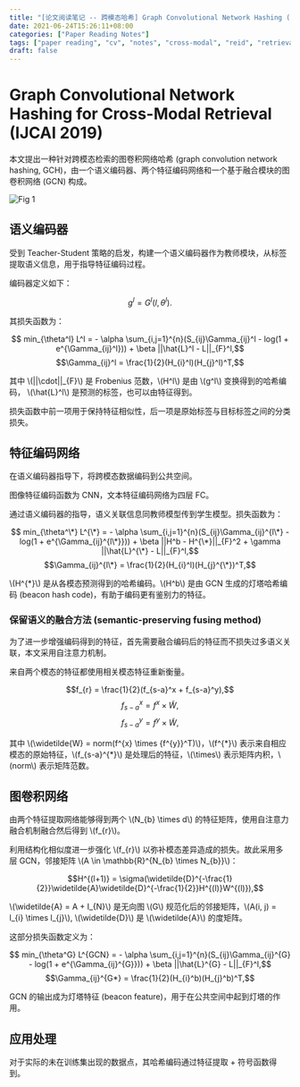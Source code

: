```yaml
---
title: "[论文阅读笔记 -- 跨模态哈希] Graph Convolutional Network Hashing (IJCAI 2019)"
date: 2021-06-24T15:26:11+08:00
categories: ["Paper Reading Notes"]
tags: ["paper reading", "cv", "notes", "cross-modal", "reid", "retrieval", "hashing", "graph"]
draft: false
---
```


# Graph Convolutional Network Hashing for Cross-Modal Retrieval (IJCAI 2019)

本文提出一种针对跨模态检索的图卷积网络哈希 (graph convolution network hashing, GCH)，由一个语义编码器、两个特征编码网络和一个基于融合模块的图卷积网络 (GCN) 构成。  

![Fig 1](/images/2021/PRN19/1.png)

## 语义编码器

受到 Teacher-Student 策略的启发，构建一个语义编码器作为教师模块，从标签提取语义信息，用于指导特征编码过程。  

编码器定义如下：  

$$g^l = G^l(l, \theta^l).$$  

其损失函数为：  

$$ min_{\theta^l} L^l = - \alpha \sum_{i,j=1}^{n}(S_{ij}\Gamma_{ij}^l - log(1 + e^{\Gamma_{ij}^l})) + \beta ||\hat{L}^l - L||_{F}^l,$$
$$\Gamma_{ij}^l = \frac{1}{2}(H_{i}^l)(H_{j}^l)^T,$$  

其中 \\(||\cdot||_{F}\\) 是 Frobenius 范数，\\(H^l\\) 是由 \\(g^l\\) 变换得到的哈希编码， \\(\hat{L}^l\\) 是预测的标签，也可以由特征得到。  

损失函数中前一项用于保持特征相似性，后一项是原始标签与目标标签之间的分类损失。  

## 特征编码网络

在语义编码器指导下，将跨模态数据编码到公共空间。  

图像特征编码函数为 CNN，文本特征编码网络为四层 FC。  

通过语义编码器的指导，语义关联信息同教师模型传到学生模型。损失函数为：  

$$ min_{\theta^\*} L^{\*} = - \alpha \sum_{i,j=1}^{n}(S_{ij}\Gamma_{ij}^{l\*} - log(1 + e^{\Gamma_{ij}^{l\*}})) + \beta ||H^b - H^{\*}||_{F}^2 + \gamma ||\hat{L}^{\*} - L||_{F}^l,$$
$$\Gamma_{ij}^{l\*} = \frac{1}{2}(H_{i}^l)(H_{j}^{\*})^T,$$  

\\(H^{\*}\\) 是从各模态预测得到的哈希编码。\\(H^b\\) 是由 GCN 生成的灯塔哈希编码 (beacon hash code)，有助于编码更有鉴别力的特征。  

### 保留语义的融合方法 (semantic-preserving fusing method)

为了进一步增强编码得到的特征，首先需要融合编码后的特征而不损失过多语义关联，本文采用自注意力机制。  

来自两个模态的特征都使用相关模态特征重新衡量。  

$$f_{r} = \frac{1}{2}(f_{s-a}^x + f_{s-a}^y),$$
$$f_{s-a}^x = f^x \times \widetilde{W},$$
$$f_{s-a}^y = f^y \times \widetilde{W},$$  

其中 \\(\widetilde{W} = norm(f^{x} \times {f^{y}}^T)\\)，\\(f^{\*}\\) 表示来自相应模态的原始特征，\\(f_{s-a}^{\*}\\) 是处理后的特征，\\(\times\\) 表示矩阵内积，\\(norm\\) 表示矩阵范数。  

## 图卷积网络

由两个特征提取网络能够得到两个 \\(N_{b} \times d\\) 的特征矩阵，使用自注意力融合机制融合然后得到 \\(f_{r}\\)。  

利用结构化相似度进一步强化 \\(f_{r}\\) 以弥补模态差异造成的损失。故此采用多层 GCN，邻接矩阵 \\(A \in \mathbb{R}^{N_{b} \times N_{b}}\\)：  

$$H^{(l+1)} = \sigma(\widetilde{D}^{-\frac{1}{2}}\widetilde{A}\widetilde{D}^{-\frac{1}{2}}H^{(l)}W^{(l)}),$$  

\\(\widetilde{A} = A + I_{N}\\) 是无向图 \\(G\\) 规范化后的邻接矩阵，\\(A(i, j) = l_{i} \times l_{j}\\), \\(\widetilde{D}\\) 是 \\(\widetilde{A}\\) 的度矩阵。  

这部分损失函数定义为：  

$$ min_{\theta^G} L^{GCN} = - \alpha \sum_{i,j=1}^{n}(S_{ij}\Gamma_{ij}^{G} - log(1 + e^{\Gamma_{ij}^{G}})) + \beta ||\hat{L}^{G} - L||_{F}^l,$$
$$\Gamma_{ij}^{G*} = \frac{1}{2}(H_{i}^b)(H_{j}^b)^T,$$  

GCN 的输出成为灯塔特征 (beacon feature)，用于在公共空间中起到灯塔的作用。  

## 应用处理

对于实际的未在训练集出现的数据点，其哈希编码通过特征提取 + 符号函数得到。  
